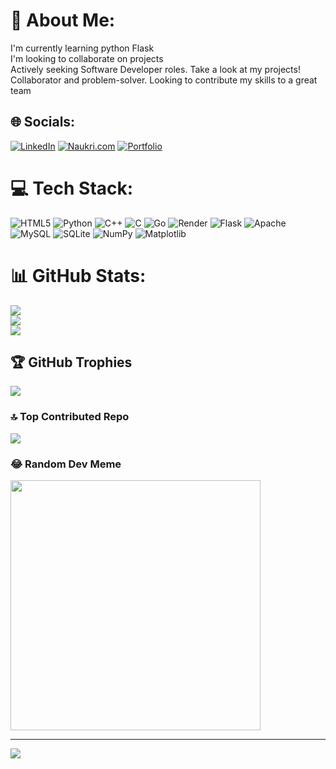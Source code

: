 # 💫 About Me:
I'm currently learning python Flask<br>I'm looking to collaborate on projects<br>Actively seeking Software Developer roles. Take a look at my projects!<br>Collaborator and problem-solver. Looking to contribute my skills to a great team<br>


## 🌐 Socials:
[![LinkedIn](https://img.shields.io/badge/LinkedIn-%230077B5.svg?logo=linkedin&logoColor=white)](https://linkedin.com/in/https://www.linkedin.com/in/karan-verma-47369325b/) 
[![Naukri.com](https://img.shields.io/badge/Naukri.com-%23F6820D.svg?style=flat-square&logo=naukri&logoColor=white)](https://www.naukri.com/mnjuser/profile?id=&altresid)
[![Portfolio](https://img.shields.io/badge/Portfolio-%23000000.svg?style=flat-square&logo=home&logoColor=white)](https://portfolio-karan-m2h0.onrender.com)


# 💻 Tech Stack:
![HTML5](https://img.shields.io/badge/html5-%23E34F26.svg?style=for-the-badge&logo=html5&logoColor=white) ![Python](https://img.shields.io/badge/python-3670A0?style=for-the-badge&logo=python&logoColor=ffdd54) ![C++](https://img.shields.io/badge/c++-%2300599C.svg?style=for-the-badge&logo=c%2B%2B&logoColor=white) ![C](https://img.shields.io/badge/c-%2300599C.svg?style=for-the-badge&logo=c&logoColor=white) ![Go](https://img.shields.io/badge/go-%2300ADD8.svg?style=for-the-badge&logo=go&logoColor=white) ![Render](https://img.shields.io/badge/Render-%46E3B7.svg?style=for-the-badge&logo=render&logoColor=white) ![Flask](https://img.shields.io/badge/flask-%23000.svg?style=for-the-badge&logo=flask&logoColor=white) ![Apache](https://img.shields.io/badge/apache-%23D42029.svg?style=for-the-badge&logo=apache&logoColor=white) ![MySQL](https://img.shields.io/badge/mysql-4479A1.svg?style=for-the-badge&logo=mysql&logoColor=white) ![SQLite](https://img.shields.io/badge/sqlite-%2307405e.svg?style=for-the-badge&logo=sqlite&logoColor=white) ![NumPy](https://img.shields.io/badge/numpy-%23013243.svg?style=for-the-badge&logo=numpy&logoColor=white) ![Matplotlib](https://img.shields.io/badge/Matplotlib-%23ffffff.svg?style=for-the-badge&logo=Matplotlib&logoColor=black)
# 📊 GitHub Stats:
![](https://github-readme-stats.vercel.app/api?username=Karan-Verma1&theme=great-gatsby&hide_border=false&include_all_commits=false&count_private=false)<br/>
![](https://github-readme-streak-stats.herokuapp.com/?user=Karan-Verma1&theme=great-gatsby&hide_border=false)<br/>
![](https://github-readme-stats.vercel.app/api/top-langs/?username=Karan-Verma1&theme=great-gatsby&hide_border=false&include_all_commits=false&count_private=false&layout=compact)


## 🏆 GitHub Trophies
![](https://github-profile-trophy.vercel.app/?username=Karan-Verma1&theme=radical&no-frame=false&no-bg=true&margin-w=4)

### 🔝 Top Contributed Repo
![](https://github-contributor-stats.vercel.app/api?username=Karan-Verma1&limit=5&theme=dark&combine_all_yearly_contributions=true)

### 😂 Random Dev Meme
<img src='https://memer-new.vercel.app/' style="height: 400px;"/>

---
[![](https://visitcount.itsvg.in/api?id=Karan-Verma1&icon=0&color=3)](https://visitcount.itsvg.in)

<!-- Proudly created with GPRM ( https://gprm.itsvg.in ) -->
